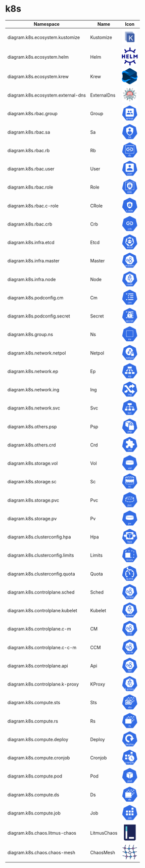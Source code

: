 # k8s

Namespace | Name | Icon
--|--|--
diagram.k8s.ecosystem.kustomize|Kustomize|<img src="../resources/k8s/ecosystem/kustomize.png" width="50px" />
diagram.k8s.ecosystem.helm|Helm|<img src="../resources/k8s/ecosystem/helm.png" width="50px" />
diagram.k8s.ecosystem.krew|Krew|<img src="../resources/k8s/ecosystem/krew.png" width="50px" />
diagram.k8s.ecosystem.external-dns|ExternalDns|<img src="../resources/k8s/ecosystem/external-dns.png" width="50px" />
diagram.k8s.rbac.group|Group|<img src="../resources/k8s/rbac/group.png" width="50px" />
diagram.k8s.rbac.sa|Sa|<img src="../resources/k8s/rbac/sa.png" width="50px" />
diagram.k8s.rbac.rb|Rb|<img src="../resources/k8s/rbac/rb.png" width="50px" />
diagram.k8s.rbac.user|User|<img src="../resources/k8s/rbac/user.png" width="50px" />
diagram.k8s.rbac.role|Role|<img src="../resources/k8s/rbac/role.png" width="50px" />
diagram.k8s.rbac.c-role|CRole|<img src="../resources/k8s/rbac/c-role.png" width="50px" />
diagram.k8s.rbac.crb|Crb|<img src="../resources/k8s/rbac/crb.png" width="50px" />
diagram.k8s.infra.etcd|Etcd|<img src="../resources/k8s/infra/etcd.png" width="50px" />
diagram.k8s.infra.master|Master|<img src="../resources/k8s/infra/master.png" width="50px" />
diagram.k8s.infra.node|Node|<img src="../resources/k8s/infra/node.png" width="50px" />
diagram.k8s.podconfig.cm|Cm|<img src="../resources/k8s/podconfig/cm.png" width="50px" />
diagram.k8s.podconfig.secret|Secret|<img src="../resources/k8s/podconfig/secret.png" width="50px" />
diagram.k8s.group.ns|Ns|<img src="../resources/k8s/group/ns.png" width="50px" />
diagram.k8s.network.netpol|Netpol|<img src="../resources/k8s/network/netpol.png" width="50px" />
diagram.k8s.network.ep|Ep|<img src="../resources/k8s/network/ep.png" width="50px" />
diagram.k8s.network.ing|Ing|<img src="../resources/k8s/network/ing.png" width="50px" />
diagram.k8s.network.svc|Svc|<img src="../resources/k8s/network/svc.png" width="50px" />
diagram.k8s.others.psp|Psp|<img src="../resources/k8s/others/psp.png" width="50px" />
diagram.k8s.others.crd|Crd|<img src="../resources/k8s/others/crd.png" width="50px" />
diagram.k8s.storage.vol|Vol|<img src="../resources/k8s/storage/vol.png" width="50px" />
diagram.k8s.storage.sc|Sc|<img src="../resources/k8s/storage/sc.png" width="50px" />
diagram.k8s.storage.pvc|Pvc|<img src="../resources/k8s/storage/pvc.png" width="50px" />
diagram.k8s.storage.pv|Pv|<img src="../resources/k8s/storage/pv.png" width="50px" />
diagram.k8s.clusterconfig.hpa|Hpa|<img src="../resources/k8s/clusterconfig/hpa.png" width="50px" />
diagram.k8s.clusterconfig.limits|Limits|<img src="../resources/k8s/clusterconfig/limits.png" width="50px" />
diagram.k8s.clusterconfig.quota|Quota|<img src="../resources/k8s/clusterconfig/quota.png" width="50px" />
diagram.k8s.controlplane.sched|Sched|<img src="../resources/k8s/controlplane/sched.png" width="50px" />
diagram.k8s.controlplane.kubelet|Kubelet|<img src="../resources/k8s/controlplane/kubelet.png" width="50px" />
diagram.k8s.controlplane.c-m|CM|<img src="../resources/k8s/controlplane/c-m.png" width="50px" />
diagram.k8s.controlplane.c-c-m|CCM|<img src="../resources/k8s/controlplane/c-c-m.png" width="50px" />
diagram.k8s.controlplane.api|Api|<img src="../resources/k8s/controlplane/api.png" width="50px" />
diagram.k8s.controlplane.k-proxy|KProxy|<img src="../resources/k8s/controlplane/k-proxy.png" width="50px" />
diagram.k8s.compute.sts|Sts|<img src="../resources/k8s/compute/sts.png" width="50px" />
diagram.k8s.compute.rs|Rs|<img src="../resources/k8s/compute/rs.png" width="50px" />
diagram.k8s.compute.deploy|Deploy|<img src="../resources/k8s/compute/deploy.png" width="50px" />
diagram.k8s.compute.cronjob|Cronjob|<img src="../resources/k8s/compute/cronjob.png" width="50px" />
diagram.k8s.compute.pod|Pod|<img src="../resources/k8s/compute/pod.png" width="50px" />
diagram.k8s.compute.ds|Ds|<img src="../resources/k8s/compute/ds.png" width="50px" />
diagram.k8s.compute.job|Job|<img src="../resources/k8s/compute/job.png" width="50px" />
diagram.k8s.chaos.litmus-chaos|LitmusChaos|<img src="../resources/k8s/chaos/litmus-chaos.png" width="50px" />
diagram.k8s.chaos.chaos-mesh|ChaosMesh|<img src="../resources/k8s/chaos/chaos-mesh.png" width="50px" />
